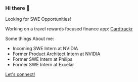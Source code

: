 ### Hi there 👋
Looking for SWE Opportunities!

Working on a travel rewards focused finance app: [Cardtrackr](https://www.cardtrackr.ca)

Some things About me:
- Incoming SWE Intern at NVIDIA
- Former Product Architect Intern at NVIDIA
- Former SWE Intern at Philips
- Former SWE Intern at Excelar

[Let's connect!](https://www.linkedin.com/in/johnny-liao/)
<!--
**Jawny/Jawny** is a ✨ _special_ ✨ repository because its `README.md` (this file) appears on your GitHub profile.

Here are some ideas to get you started:

- 🔭 I’m currently working on ...
- 🌱 I’m currently learning ...
- 👯 I’m looking to collaborate on ...
- 🤔 I’m looking for help with ...
- 💬 Ask me about ...
- 📫 How to reach me: ...
- 😄 Pronouns: ...
- ⚡ Fun fact: ...
-->
